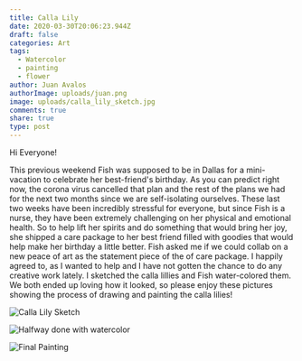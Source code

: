 ```yaml
---
title: Calla Lily
date: 2020-03-30T20:06:23.944Z
draft: false
categories: Art
tags:
  - Watercolor
  - painting
  - flower
author: Juan Avalos
authorImage: uploads/juan.png
image: uploads/calla_lily_sketch.jpg
comments: true
share: true
type: post
---
```

Hi Everyone! 

This previous weekend Fish was supposed to be in Dallas for a mini-vacation to celebrate her best-friend's birthday. As you can predict right now, the corona virus cancelled that plan and the rest of the plans we had for the next two months since we are self-isolating ourselves. These last two weeks have been incredibly stressful for everyone, but since Fish is a nurse, they have been extremely challenging on her physical and emotional health. So to help lift her spirits and do something that would bring her joy, she shipped a care package to her best friend filled with goodies that would help make her birthday a little better. Fish asked me if we could collab on a new peace of art as the statement piece of the of care package. I happily agreed to, as I wanted to help and I have not gotten the chance to do any creative work lately. I sketched the calla lillies and Fish water-colored them. We both ended up loving how it looked, so please enjoy these pictures showing the process of drawing and painting the calla lilies!

![Calla Lily Sketch](/uploads/calla_lily_sketch.jpg "Calla Lily Sketch")

![Halfway done with watercolor](/uploads/calla_lily_watercolor_1.jpg "Halfway done with watercolor")

![Final Painting](/uploads/calla_lily_watercolor_2.jpg "Final Painting")